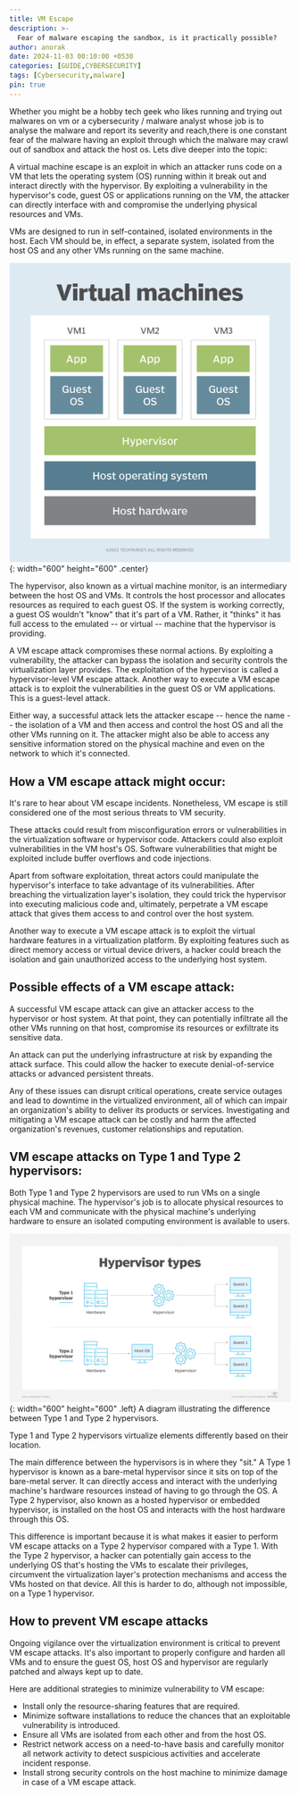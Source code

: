 ```yaml
---
title: VM Escape
description: >-
  Fear of malware escaping the sandbox, is it practically possible?
author: anorak
date: 2024-11-03 00:10:00 +0530
categories: [GUIDE,CYBERSECURITY]
tags: [Cybersecurity,malware]
pin: true
---
```


Whether you might be a hobby tech geek who likes running and trying out malwares on vm or a cybersecurity / malware analyst whose job is to analyse the malware and report its severity and reach,there is one constant fear of the malware having an exploit through which the malware may crawl out of sandbox and attack the host os.
Lets dive deeper into the topic:


A virtual machine escape is an exploit in which an attacker runs code on a VM that lets the operating system (OS) running within it break out and interact directly with the hypervisor. By exploiting a vulnerability in the hypervisor's code, guest OS or applications running on the VM, the attacker can directly interface with and compromise the underlying physical resources and VMs.

VMs are designed to run in self-contained, isolated environments in the host. Each VM should be, in effect, a separate system, isolated from the host OS and any other VMs running on the same machine.

![img](/assets/img/202411/vm.png){: width="600" height="600" .center}

The hypervisor, also known as a virtual machine monitor, is an intermediary between the host OS and VMs. It controls the host processor and allocates resources as required to each guest OS. If the system is working correctly, a guest OS wouldn't "know" that it's part of a VM. Rather, it "thinks" it has full access to the emulated -- or virtual -- machine that the hypervisor is providing.

A VM escape attack compromises these normal actions. By exploiting a vulnerability, the attacker can bypass the isolation and security controls the virtualization layer provides. The exploitation of the hypervisor is called a hypervisor-level VM escape attack. Another way to execute a VM escape attack is to exploit the vulnerabilities in the guest OS or VM applications. This is a guest-level attack.

Either way, a successful attack lets the attacker escape -- hence the name -- the isolation of a VM and then access and control the host OS and all the other VMs running on it. The attacker might also be able to access any sensitive information stored on the physical machine and even on the network to which it's connected.

## How a VM escape attack might occur:

It's rare to hear about VM escape incidents. Nonetheless, VM escape is still considered one of the most serious threats to VM security.

These attacks could result from misconfiguration errors or vulnerabilities in the virtualization software or hypervisor code. Attackers could also exploit vulnerabilities in the VM host's OS. Software vulnerabilities that might be exploited include buffer overflows and code injections.

Apart from software exploitation, threat actors could manipulate the hypervisor's interface to take advantage of its vulnerabilities. After breaching the virtualization layer's isolation, they could trick the hypervisor into executing malicious code and, ultimately, perpetrate a VM escape attack that gives them access to and control over the host system.

Another way to execute a VM escape attack is to exploit the virtual hardware features in a virtualization platform. By exploiting features such as direct memory access or virtual device drivers, a hacker could breach the isolation and gain unauthorized access to the underlying host system.


## Possible effects of a VM escape attack:

A successful VM escape attack can give an attacker access to the hypervisor or host system. At that point, they can potentially infiltrate all the other VMs running on that host, compromise its resources or exfiltrate its sensitive data.

An attack can put the underlying infrastructure at risk by expanding the attack surface. This could allow the hacker to execute denial-of-service attacks or advanced persistent threats.

Any of these issues can disrupt critical operations, create service outages and lead to downtime in the virtualized environment, all of which can impair an organization's ability to deliver its products or services. Investigating and mitigating a VM escape attack can be costly and harm the affected organization's revenues, customer relationships and reputation.


## VM escape attacks on Type 1 and Type 2 hypervisors:

Both Type 1 and Type 2 hypervisors are used to run VMs on a single physical machine. The hypervisor's job is to allocate physical resources to each VM and communicate with the physical machine's underlying hardware to ensure an isolated computing environment is available to users.


![img](/assets/img/202411/vm1.jpg){: width="600" height="600" .left}
A diagram illustrating the difference between Type 1 and Type 2 hypervisors.


Type 1 and Type 2 hypervisors virtualize elements differently based on their location.

The main difference between the hypervisors is in where they "sit." A Type 1 hypervisor is known as a bare-metal hypervisor since it sits on top of the bare-metal server. It can directly access and interact with the underlying machine's hardware resources instead of having to go through the OS. A Type 2 hypervisor, also known as a hosted hypervisor or embedded hypervisor, is installed on the host OS and interacts with the host hardware through this OS.

This difference is important because it is what makes it easier to perform VM escape attacks on a Type 2 hypervisor compared with a Type 1. With the Type 2 hypervisor, a hacker can potentially gain access to the underlying OS that's hosting the VMs to escalate their privileges, circumvent the virtualization layer's protection mechanisms and access the VMs hosted on that device. All this is harder to do, although not impossible, on a Type 1 hypervisor.

## How to prevent VM escape attacks

Ongoing vigilance over the virtualization environment is critical to prevent VM escape attacks. It's also important to properly configure and harden all VMs and to ensure the guest OS, host OS and hypervisor are regularly patched and always kept up to date.

Here are additional strategies to minimize vulnerability to VM escape:

 -   Install only the resource-sharing features that are required.
 -   Minimize software installations to reduce the chances that an exploitable vulnerability is introduced.
 -   Ensure all VMs are isolated from each other and from the host OS.
 -   Restrict network access on a need-to-have basis and carefully monitor all network activity to detect suspicious activities and accelerate incident response.
 -   Install strong security controls on the host machine to minimize damage in case of a VM escape attack.











